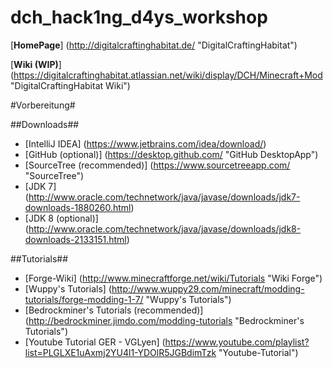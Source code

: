 # dch_hack1ng_d4ys_workshop
[**HomePage**]                (http://digitalcraftinghabitat.de/ "DigitalCraftingHabitat")  
  
[**Wiki (WIP)**]              (https://digitalcraftinghabitat.atlassian.net/wiki/display/DCH/Minecraft+Mod "DigitalCraftingHabitat Wiki")

#Vorbereitung#


##Downloads##
* [IntelliJ IDEA]               (https://www.jetbrains.com/idea/download/)
* [GitHub (optional)]           (https://desktop.github.com/ "GitHub DesktopApp")
* [SourceTree (recommended)]    (https://www.sourcetreeapp.com/ "SourceTree")
* [JDK 7]                       (http://www.oracle.com/technetwork/java/javase/downloads/jdk7-downloads-1880260.html)
* [JDK 8 (optional)]            (http://www.oracle.com/technetwork/java/javase/downloads/jdk8-downloads-2133151.html)


##Tutorials##
* [Forge-Wiki]                              (http://www.minecraftforge.net/wiki/Tutorials "Wiki Forge")
* [Wuppy's Tutorials]                       (http://www.wuppy29.com/minecraft/modding-tutorials/forge-modding-1-7/ "Wuppy's Tutorials")
* [Bedrockminer's Tutorials (recommended)]  (http://bedrockminer.jimdo.com/modding-tutorials "Bedrockminer's Tutorials")
* [Youtube Tutorial GER - VGLyen]           (https://www.youtube.com/playlist?list=PLGLXE1uAxmj2YU4l1-YDOlR5JGBdimTzk "Youtube-Tutorial")